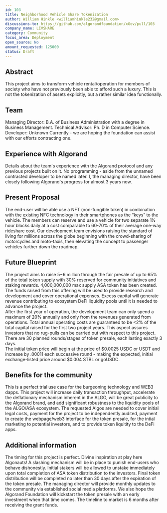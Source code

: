 ```yaml
---
id: 103
title: Neighborhood Vehicle Share Tokenization
author: William Hinkle <williamhinkle232@gmail.com>
discussions-to: https://github.com/algorandfoundation/xGov/pull/103
company_name: LIVSHARE
category: Community
focus_area: Deployment
open_source: No
amount_requested: 125000
status: Draft
---
```


## Abstract
This project aims to transform vehicle rental/operation for members of society who have not previously been able to afford such a luxury. This is not the tokenization of assets explicitly, but a rather similar idea functionally. 

## Team
Managing Director: B.A. of Business Administration with a degree in Business Management.  Technical Advisor: Ph. D in Computer Science.  Developer: Unknown Currently - we are hoping the foundation can assist with our efforts contracting one.  

## Experience with Algorand
Details about the team's experience with the Algorand protocol and any previous projects built on it.
No programming - aside from the unnamed contracted developer to be named later.  I, the managing director, have been closely following Algorand's progress for almost 3 years now.

## Present Proposal
The end-user will be able use a NFT (non-fungible token) in combination with the existing NFC technology in their smartphones as the “keys” to the vehicle. 
The members can reserve and use a vehicle for two separate 1½ hour blocks daily at a cost comparable to 60-70% of their average one-way rideshare cost. 
Our development team envisions raising the standard of living for millions across the globe beginning with the crowd-sharing of motorcycles and moto-taxis, then elevating the concept to passenger vehicles further down the roadmap. 

## Future Blueprint
The project aims to raise $5-$6 million through the fair presale of up to 65% of the total token supply with 30% reserved for community initiatives and staking rewards.  4,000,000,000 max supply ASA token has been created.   
The funds raised from this offering will be used to provide research and development and cover operational expenses.  Excess capital will generate revenue contributing to ecosystem DeFi liquidity pools until it is needed to advance the project.  
After the first year of operation, the development team can only spend a maximum of 20% annually and only from the revenues generated from operations.  Total annual operating costs are guaranteed to be <2% of the total capital raised for the first two project years.
This aspect assures investors that no rug-pulls can be carried out with respect to this project.  
There are 30 planned rounds/stages of token presale, each lasting exactly 3 days.  
The initial token price will begin at the price of $0.0025 USDC or USDT and increase by .00011 each successive round - making the expected, initial exchange-listed price around $0.004 STBL or goUSDC. 


## Benefits for the community
This is a perfect trial use case for the burgeoning technology and WEB3 dapps. This project will increase daily transaction throughput, accelerate the deflationary mechanism inherent in the ALGO, will be great publicity to the Algorand brand, and add significant robustness to the liquidity pools of the ALGO/ASA ecosystem.  The requested Algos are needed to cover initial legal costs, payment for the project to be independently audited, payment to create the webpage/web3 interface for the token presale, for the intial marketing to potential investors, and to provide token liquitity to the DeFi apps.  

## Additional information
The timing for this project is perfect.  Divine inspiration at play here Algonauts!  A slashing mechanism will be in place to punish end-users who behave dishonestly.  Initial stakers will be allowed to unstake immediately upon total completion of ASA token distribution to the investors.  Final token distribution will be completed no later than 30 days after the expiration of the token presale.  The managing director will provide monthly updates to the community via established social media platforms.  We also hope the Algorand Foundation will kickstart the token presale with an early investment when that time comes.  The timeline to market is 6 months after receiving the grant funds.
